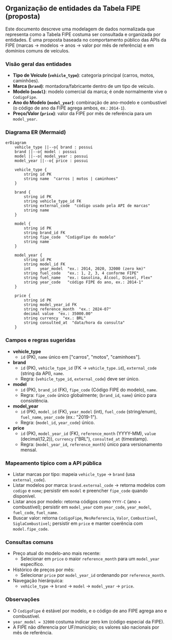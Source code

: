 ## Organização de entidades da Tabela FIPE (proposta)

Este documento descreve uma modelagem de dados normalizada que representa como a Tabela FIPE costuma ser consultada e organizada por entidades. É uma proposta baseada no comportamento público das APIs da FIPE (marcas → modelos → anos → valor por mês de referência) e em domínios comuns de veículos.

### Visão geral das entidades
- **Tipo de Veículo (`vehicle_type`)**: categoria principal (carros, motos, caminhões).
- **Marca (`brand`)**: montadora/fabricante dentro de um tipo de veículo.
- **Modelo (`model`)**: modelo comercial da marca; é onde normalmente vive o `CodigoFipe`.
- **Ano do Modelo (`model_year`)**: combinação de ano-modelo e combustível (o código de ano da FIPE agrega ambos, ex.: `2014-1`).
- **Preço/Valor (`price`)**: valor da FIPE por mês de referência para um `model_year`.

### Diagrama ER (Mermaid)
```mermaid
erDiagram
    vehicle_type ||--o{ brand : possui
    brand ||--o{ model : possui
    model ||--o{ model_year : possui
    model_year ||--o{ price : possui

    vehicle_type {
        string id PK
        string name  "carros | motos | caminhoes"
    }

    brand {
        string id PK
        string vehicle_type_id FK
        string external_code  "código usado pela API de marcas"
        string name
    }

    model {
        string id PK
        string brand_id FK
        string fipe_code  "CodigoFipe do modelo"
        string name
    }

    model_year {
        string id PK
        string model_id FK
        int    year_model  "ex.: 2014, 2020, 32000 (zero km)"
        string fuel_code   "ex.: 1, 2, 3, 4 conforme FIPE"
        string fuel_name   "ex.: Gasolina, Álcool, Diesel, Flex"
        string year_code   "código FIPE do ano, ex.: 2014-1"
    }

    price {
        string id PK
        string model_year_id FK
        string reference_month  "ex.: 2024-07"
        decimal value  "ex.: 35000.00"
        string currency  "ex.: BRL"
        string consulted_at  "data/hora da consulta"
    }
```

### Campos e regras sugeridas
- **vehicle_type**
  - `id` (PK), `name` único em ["carros", "motos", "caminhoes"].
- **brand**
  - `id` (PK), `vehicle_type_id` (FK → `vehicle_type.id`), `external_code` (string da API), `name`.
  - Regra: (`vehicle_type_id`, `external_code`) deve ser único.
- **model**
  - `id` (PK), `brand_id` (FK), `fipe_code` (Código FIPE do modelo), `name`.
  - Regra: `fipe_code` único globalmente; (`brand_id`, `name`) único para consistência.
- **model_year**
  - `id` (PK), `model_id` (FK), `year_model` (int), `fuel_code` (string/enum), `fuel_name`, `year_code` (ex.: "2019-1").
  - Regra: (`model_id`, `year_code`) único.
- **price**
  - `id` (PK), `model_year_id` (FK), `reference_month` (YYYY-MM), `value` (decimal(12,2)), `currency` ("BRL"), `consulted_at` (timestamp).
  - Regra: (`model_year_id`, `reference_month`) único para versionamento mensal.

### Mapeamento típico com a API pública
- Listar marcas por tipo: mapeia `vehicle_type` → `brand` (usa `external_code`).
- Listar modelos por marca: `brand.external_code` → retorna modelos com `codigo` e `nome`; persistir em `model` e preencher `fipe_code` quando disponível.
- Listar anos por modelo: retorna códigos como `YYYY-C` (ano + combustível); persistir em `model_year` com `year_code`, `year_model`, `fuel_code`, `fuel_name`.
- Buscar valor: retorna `CodigoFipe`, `MesReferencia`, `Valor`, `Combustivel`, `SiglaCombustivel`; persistir em `price` e manter coerência com `model.fipe_code`.

### Consultas comuns
- Preço atual do modelo-ano mais recente:
  - Selecionar em `price` o maior `reference_month` para um `model_year` específico.
- Histórico de preços por mês:
  - Selecionar `price` por `model_year_id` ordenando por `reference_month`.
- Navegação hierárquica:
  - `vehicle_type` → `brand` → `model` → `model_year` → `price`.

### Observações
- O `CodigoFipe` é estável por modelo, e o código de ano FIPE agrega ano e combustível.
- `year_model = 32000` costuma indicar zero km (código especial da FIPE).
- A FIPE não diferencia por UF/município; os valores são nacionais por mês de referência.
